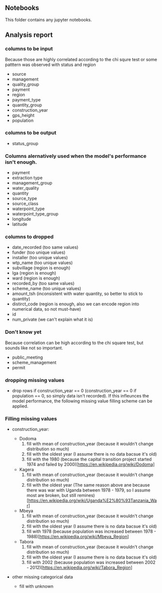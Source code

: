 ## Notebooks

This folder contains any jupyter notebooks.


## Analysis report

### columns to be input
Because those are highly correlated according to the chi squre test or some patttern was observed with status and region
- source
- management
- quality_group
- payment
- region
- payment_type
- quantity_group
- construction_year
- gps_height
- population


### columns to be output
- status_group


### Columns alernatively used when the model's performance isn't enough. 
- payment
- extraction type
- management_group
- water_quality
- quantity
- source_type
- source_class
- waterpoint_type
- waterpoint_type_group
- longitude 
- latitude


### columns to dropped
- date_recorded (too same values)
- funder (too unique values)
- installer (too unique values)
- wtp_name (too unique values)
- subvillage (region is enough)
- lga (region is enough)
- ward (region is enough)
- recorded_by (too same values)
- scheme_name (too unique values)
- amount_tsh (inconsistent with water quantity, so better to stick to quantity)
- distirct_code (region is enough, also we can encode region into numerical data, so not must-have)
- id
- num_private (we can't explain what it is)



### Don't know yet
Because correlation can be high according to the chi square test, but sounds like not so important.
- public_meeting
- scheme_management
- permit

### dropping missing values
- drop rows if construction_year == 0 (construction_year == 0 if population == 0, so simply data isn't recorded).
If this infleunces the model performance, the following missing value filling scheme can be applied.

### Filling missing values
- construction_year:
    - Dodoma
        1. fill with mean of construction_year (because it wouldn't change distribution so much)
        2. fill with the oldest year (I assume there is no data bacsue it's old)
        3. fill with the 1980 (because the capital transition project started 1974 and failed by 2000)[https://en.wikipedia.org/wiki/Dodoma]
    - Kagera
        1. fill with mean of construction_year (because it wouldn't change distribution so much)
        2. fill with the oldest year (The same reason above ane because there was war with Uganda between 1978 - 1979, so I assume most are broken, but still remines)[https://en.wikipedia.org/wiki/Uganda%E2%80%93Tanzania_War]
    - Mbeya
        1. fill with mean of construction_year (because it wouldn't change distribution so much)
        2. fill with the oldest year (I assume there is no data bacsue it's old)
        3. fill with 1978 (because population was increased between 1978 - 1988)[https://en.wikipedia.org/wiki/Mbeya_Region]
    - Tabora
        1. fill with mean of construction_year (because it wouldn't change distribution so much)
        2. fill with the oldest year (I assume there is no data bacsue it's old)
        3. fill with 2002 (because population was increased between 2002 - 2012)[https://en.wikipedia.org/wiki/Tabora_Region]
        
- other missing categorical data
    - fill with unknown